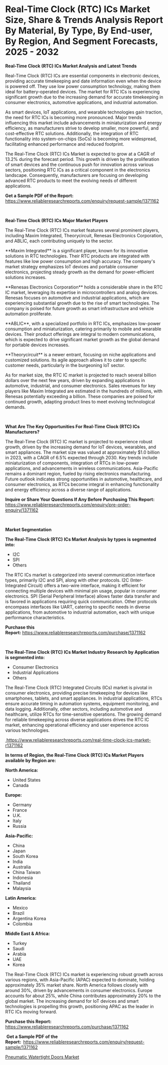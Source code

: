 <p><h1>Real-Time Clock (RTC) ICs Market Size, Share & Trends Analysis Report By Material, By Type, By End-user, By Region, And Segment Forecasts, 2025 - 2032</h1></p><p><strong>Real-Time Clock (RTC) ICs Market Analysis and Latest Trends</strong></p>
<p><p>Real-Time Clock (RTC) ICs are essential components in electronic devices, providing accurate timekeeping and date information even when the device is powered off. They use low power consumption technology, making them ideal for battery-operated devices. The market for RTC ICs is experiencing significant growth due to the increasing demand for accurate timekeeping in consumer electronics, automotive applications, and industrial automation. </p><p>As smart devices, IoT applications, and wearable technologies gain traction, the need for RTC ICs is becoming more pronounced. Major trends influencing this market include advancements in miniaturization and energy efficiency, as manufacturers strive to develop smaller, more powerful, and cost-effective RTC solutions. Additionally, the integration of RTC functionality into system-on-chips (SoCs) is becoming more widespread, facilitating enhanced performance and reduced footprint.</p><p>The Real-Time Clock (RTC) ICs Market is expected to grow at a CAGR of 13.2% during the forecast period. This growth is driven by the proliferation of smart devices and the continuous push for innovation across various sectors, positioning RTC ICs as a critical component in the electronics landscape. Consequently, manufacturers are focusing on developing advanced RTC products to meet the evolving needs of different applications.</p></p>
<p><strong>Get a Sample PDF of the Report:&nbsp;</strong> <a href="https://www.reliableresearchreports.com/enquiry/request-sample/1371162?utm_campaign=2290&utm_medium=2&utm_source=Github&utm_content=ia&utm_term=22032025&utm_id=real-time-clock-rtc-ics">https://www.reliableresearchreports.com/enquiry/request-sample/1371162</a></p>
<p>&nbsp;</p>
<p><strong>Real-Time Clock (RTC) ICs Major Market Players</strong></p>
<p><p>The Real-Time Clock (RTC) ICs market features several prominent players, including Maxim Integrated, Theorycircuit, Renesas Electronics Corporation, and ABLIC, each contributing uniquely to the sector.</p><p>**Maxim Integrated** is a significant player, known for its innovative solutions in RTC technologies. Their RTC products are integrated with features like low power consumption and high accuracy. The company's market strategy emphasizes IoT devices and portable consumer electronics, projecting steady growth as the demand for power-efficient solutions increases.</p><p>**Renesas Electronics Corporation** holds a considerable share in the RTC IC market, leveraging its expertise in microcontrollers and analog devices. Renesas focuses on automotive and industrial applications, which are experiencing substantial growth due to the rise of smart technologies. The company is poised for future growth as smart infrastructure and vehicle automation proliferate.</p><p>**ABLIC**, with a specialized portfolio in RTC ICs, emphasizes low-power consumption and miniaturization, catering primarily to mobile and wearable devices. Their product offerings are integral to modern communications, which is expected to drive significant market growth as the global demand for portable devices increases.</p><p>**Theorycircuit** is a newer entrant, focusing on niche applications and customized solutions. Its agile approach allows it to cater to specific customer needs, particularly in the burgeoning IoT sector.</p><p>As for market size, the RTC IC market is projected to reach several billion dollars over the next few years, driven by expanding applications in automotive, industrial, and consumer electronics. Sales revenues for key players like Maxim Integrated are estimated in the hundreds of millions, with Renesas potentially exceeding a billion. These companies are poised for continued growth, adapting product lines to meet evolving technological demands.</p></p>
<p>&nbsp;</p>
<p><strong>What Are The Key Opportunities For Real-Time Clock (RTC) ICs Manufacturers?</strong></p>
<p><p>The Real-Time Clock (RTC) IC market is projected to experience robust growth, driven by the increasing demand for IoT devices, wearables, and smart appliances. The market size was valued at approximately $1.0 billion in 2023, with a CAGR of 6.5% expected through 2030. Key trends include miniaturization of components, integration of RTCs in low-power applications, and advancements in wireless communications. Asia-Pacific remains a dominant region, fueled by rising electronics manufacturing. Future outlook indicates strong opportunities in automotive, healthcare, and consumer electronics, as RTCs become integral in enhancing functionality and energy efficiency across a diverse range of applications.</p></p>
<p><strong>Inquire or Share Your Questions If Any Before Purchasing This Report:</strong> <a href="https://www.reliableresearchreports.com/enquiry/pre-order-enquiry/1371162?utm_campaign=2290&utm_medium=2&utm_source=Github&utm_content=ia&utm_term=22032025&utm_id=real-time-clock-rtc-ics">https://www.reliableresearchreports.com/enquiry/pre-order-enquiry/1371162</a></p>
<p>&nbsp;</p>
<p><strong>Market Segmentation</strong></p>
<p><strong>The Real-Time Clock (RTC) ICs Market Analysis by types is segmented into:</strong></p>
<p><ul><li>I2C</li><li>SPI</li><li>Others</li></ul></p>
<p><p>The RTC ICs market is categorized into several communication interface types, primarily I2C and SPI, along with other protocols. I2C (Inter-Integrated Circuit) offers a two-wire interface, making it efficient for connecting multiple devices with minimal pin usage, popular in consumer electronics. SPI (Serial Peripheral Interface) allows faster data transfer and is favored in applications requiring quick communication. Other protocols encompass interfaces like UART, catering to specific needs in diverse applications, from automotive to industrial automation, each with unique performance characteristics.</p></p>
<p><strong>Purchase this Report:&nbsp;</strong><a href="https://www.reliableresearchreports.com/purchase/1371162?utm_campaign=2290&utm_medium=2&utm_source=Github&utm_content=ia&utm_term=22032025&utm_id=real-time-clock-rtc-ics">https://www.reliableresearchreports.com/purchase/1371162</a></p>
<p>&nbsp;</p>
<p><strong>The Real-Time Clock (RTC) ICs Market Industry Research by Application is segmented into:</strong></p>
<p><ul><li>Consumer Electronics</li><li>Industrial Applications</li><li>Others</li></ul></p>
<p><p>The Real-Time Clock (RTC) Integrated Circuits (ICs) market is pivotal in consumer electronics, providing precise timekeeping for devices like smartphones, tablets, and smart appliances. In industrial applications, RTCs ensure accurate timing in automation systems, equipment monitoring, and data logging. Additionally, other sectors, including automotive and healthcare, utilize RTCs for time-sensitive operations. The growing demand for reliable timekeeping across diverse applications drives the RTC IC market, enhancing operational efficiency and user experience across various technologies.</p></p>
<p><a href="https://www.reliableresearchreports.com/real-time-clock-ics-market-r1371162?utm_campaign=2290&utm_medium=2&utm_source=Github&utm_content=ia&utm_term=22032025&utm_id=real-time-clock-rtc-ics">&nbsp;https://www.reliableresearchreports.com/real-time-clock-ics-market-r1371162</a></p>
<p><strong>In terms of Region, the Real-Time Clock (RTC) ICs Market Players available by Region are:</strong></p>
<p>
    <p> <strong> North America: </strong>
        <ul>
            <li>United States</li>
            <li>Canada</li>
        </ul>
        </p> 
    <p> <strong> Europe: </strong>
        <ul>
            <li>Germany</li>
            <li>France</li>
            <li>U.K.</li>
            <li>Italy</li>
            <li>Russia</li>
        </ul>
        </p> 
    <p> <strong> Asia-Pacific: </strong>
        <ul>
            <li>China</li>
            <li>Japan</li>
            <li>South Korea</li>
            <li>India</li>
            <li>Australia</li>
            <li>China Taiwan</li>
            <li>Indonesia</li>
            <li>Thailand</li>
            <li>Malaysia</li>
        </ul>
        </p> 
    <p> <strong> Latin America: </strong>
        <ul>
            <li>Mexico</li>
            <li>Brazil</li>
            <li>Argentina Korea</li>
            <li>Colombia</li>
        </ul>
        </p> 
    <p> <strong> Middle East & Africa: </strong>
        <ul>
            <li>Turkey</li>
            <li>Saudi</li>
            <li>Arabia</li>
            <li>UAE</li>
            <li>Korea</li>
        </ul>
    </p>
    </p>
<p><p>The Real-Time Clock (RTC) ICs market is experiencing robust growth across various regions, with Asia-Pacific (APAC) expected to dominate, holding approximately 35% market share. North America follows closely with around 30%, driven by advancements in consumer electronics. Europe accounts for about 25%, while China contributes approximately 20% to the global market. The increasing demand for IoT devices and smart technologies is propelling this growth, positioning APAC as the leader in RTC ICs moving forward.</p></p>
<p><strong>Purchase this Report: </strong><a href="https://www.reliableresearchreports.com/purchase/1371162?utm_campaign=2290&utm_medium=2&utm_source=Github&utm_content=ia&utm_term=22032025&utm_id=real-time-clock-rtc-ics">https://www.reliableresearchreports.com/purchase/1371162</a></p>
<p>&nbsp;<strong>Get a Sample PDF of the Report:&nbsp;&nbsp;</strong><a href="https://www.reliableresearchreports.com/enquiry/request-sample/1371162?utm_campaign=2290&utm_medium=2&utm_source=Github&utm_content=ia&utm_term=22032025&utm_id=real-time-clock-rtc-ics">https://www.reliableresearchreports.com/enquiry/request-sample/1371162</a></p>
<p><strong></strong></p>
<p><p><a href="https://github.com/boitafbg/Market-Research-Report-List-1/blob/main/pneumatic-watertight-doors-market.md?utm_campaign=2290&utm_medium=2&utm_source=Github&utm_content=ia&utm_term=22032025&utm_id=real-time-clock-rtc-ics">Pneumatic Watertight Doors Market</a></p></p>
